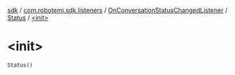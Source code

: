 [sdk](../../../index.md) / [com.robotemi.sdk.listeners](../../index.md) / [OnConversationStatusChangedListener](../index.md) / [Status](index.md) / [&lt;init&gt;](./-init-.md)

# &lt;init&gt;

`Status()`